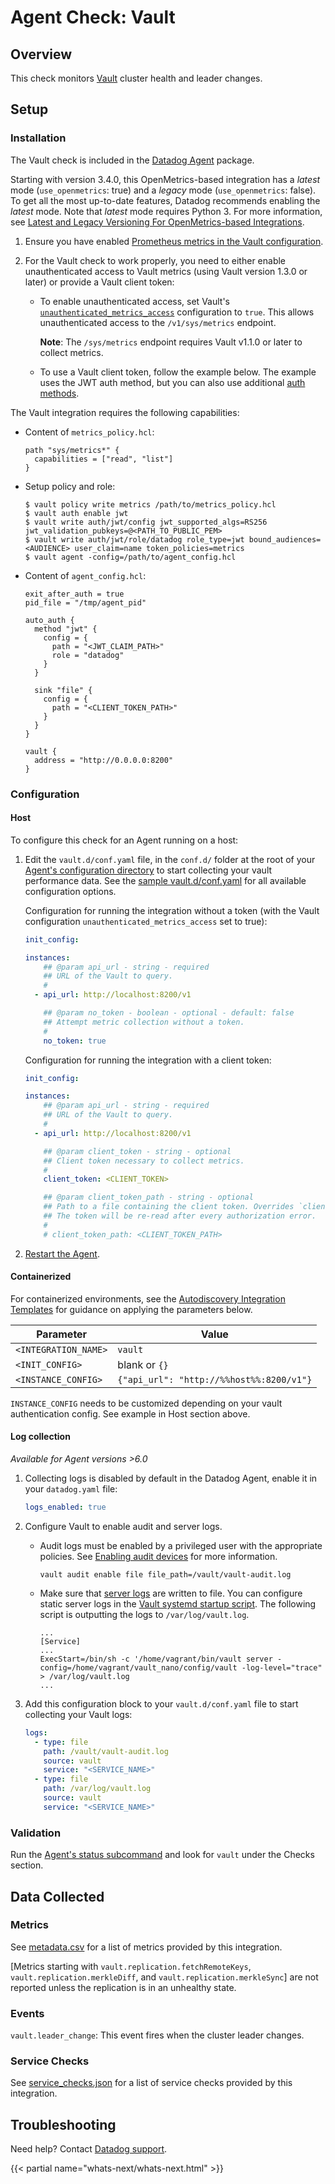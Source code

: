# Agent Check: Vault

## Overview

This check monitors [Vault][1] cluster health and leader changes.

## Setup

### Installation

The Vault check is included in the [Datadog Agent][2] package.


Starting with version 3.4.0, this OpenMetrics-based integration has a *latest* mode (`use_openmetrics`: true) and a *legacy* mode (`use_openmetrics`: false). To get all the most up-to-date features, Datadog recommends enabling the *latest* mode. Note that *latest* mode requires Python 3. For more information, see [Latest and Legacy Versioning For OpenMetrics-based Integrations][22].

1. Ensure you have enabled [Prometheus metrics in the Vault configuration][3].


2. For the Vault check to work properly, you need to either enable unauthenticated access to Vault metrics (using Vault version 1.3.0 or later) or provide a Vault client token:

   * To enable unauthenticated access, set Vault's [`unauthenticated_metrics_access`][4] configuration to `true`. This allows unauthenticated access to the `/v1/sys/metrics` endpoint.
   
     **Note**: The `/sys/metrics` endpoint requires Vault v1.1.0 or later to collect metrics.
   
   * To use a Vault client token, follow the example below. The example uses the JWT auth method, but you can also use additional [auth methods][5]. 
    
The Vault integration requires the following capabilities:

* Content of `metrics_policy.hcl`:
   
  ```text
  path "sys/metrics*" {
    capabilities = ["read", "list"]
  }
  ```

* Setup policy and role:

  ```text
  $ vault policy write metrics /path/to/metrics_policy.hcl
  $ vault auth enable jwt
  $ vault write auth/jwt/config jwt_supported_algs=RS256 jwt_validation_pubkeys=@<PATH_TO_PUBLIC_PEM>
  $ vault write auth/jwt/role/datadog role_type=jwt bound_audiences=<AUDIENCE> user_claim=name token_policies=metrics
  $ vault agent -config=/path/to/agent_config.hcl
  ```

* Content of `agent_config.hcl`:
   
  ```
  exit_after_auth = true
  pid_file = "/tmp/agent_pid"

  auto_auth {
    method "jwt" {
      config = {
        path = "<JWT_CLAIM_PATH>"
        role = "datadog"
      }
    }

    sink "file" {
      config = {
        path = "<CLIENT_TOKEN_PATH>"
      }
    }
  }

  vault {
    address = "http://0.0.0.0:8200"
  }
  ```

### Configuration

<!-- xxx tabs xxx -->
<!-- xxx tab "Host" xxx -->

#### Host

To configure this check for an Agent running on a host:

1. Edit the `vault.d/conf.yaml` file, in the `conf.d/` folder at the root of your [Agent's configuration directory][6] to start collecting your vault performance data. See the [sample vault.d/conf.yaml][7] for all available configuration options.

    Configuration for running the integration without a token (with the Vault configuration `unauthenticated_metrics_access` set to true):

    ```yaml
    init_config:

    instances:
        ## @param api_url - string - required
        ## URL of the Vault to query.
        #
      - api_url: http://localhost:8200/v1

        ## @param no_token - boolean - optional - default: false
        ## Attempt metric collection without a token.
        #
        no_token: true
    ```

    Configuration for running the integration with a client token:

    ```yaml
    init_config:

    instances:
        ## @param api_url - string - required
        ## URL of the Vault to query.
        #
      - api_url: http://localhost:8200/v1

        ## @param client_token - string - optional
        ## Client token necessary to collect metrics.
        #
        client_token: <CLIENT_TOKEN>

        ## @param client_token_path - string - optional
        ## Path to a file containing the client token. Overrides `client_token`.
        ## The token will be re-read after every authorization error.
        #
        # client_token_path: <CLIENT_TOKEN_PATH>
    ```

2. [Restart the Agent][8].

<!-- xxz tab xxx -->
<!-- xxx tab "Containerized" xxx -->

#### Containerized

For containerized environments, see the [Autodiscovery Integration Templates][9] for guidance on applying the parameters below.

| Parameter            | Value                                    |
| -------------------- | ---------------------------------------- |
| `<INTEGRATION_NAME>` | `vault`                                  |
| `<INIT_CONFIG>`      | blank or `{}`                            |
| `<INSTANCE_CONFIG>`  | `{"api_url": "http://%%host%%:8200/v1"}` |

`INSTANCE_CONFIG` needs to be customized depending on your vault authentication config. See example in Host section above. 

#### Log collection

_Available for Agent versions >6.0_

1. Collecting logs is disabled by default in the Datadog Agent, enable it in your `datadog.yaml` file:

   ```yaml
   logs_enabled: true
   ```

2. Configure Vault to enable audit and server logs.

   - Audit logs must be enabled by a privileged user with the appropriate policies. See [Enabling audit devices][10] for more information.

     ```shell
     vault audit enable file file_path=/vault/vault-audit.log
     ```

   - Make sure that [server logs][11] are written to file. You can configure static server logs in the [Vault systemd startup script][12].
     The following script is outputting the logs to `/var/log/vault.log`.

     ```text
     ...
     [Service]
     ...
     ExecStart=/bin/sh -c '/home/vagrant/bin/vault server -config=/home/vagrant/vault_nano/config/vault -log-level="trace" > /var/log/vault.log
     ...
     ```

3. Add this configuration block to your `vault.d/conf.yaml` file to start collecting your Vault logs:

   ```yaml
   logs:
     - type: file
       path: /vault/vault-audit.log
       source: vault
       service: "<SERVICE_NAME>"
     - type: file
       path: /var/log/vault.log
       source: vault
       service: "<SERVICE_NAME>"
   ```

<!-- xxz tab xxx -->
<!-- xxz tabs xxx -->

### Validation

Run the [Agent's status subcommand][13] and look for `vault` under the Checks section.

## Data Collected

### Metrics

See [metadata.csv][14] for a list of metrics provided by this integration.


[Metrics starting with `vault.replication.fetchRemoteKeys`, `vault.replication.merkleDiff`, and `vault.replication.merkleSync`] are not reported unless the replication is in an unhealthy state. 

### Events

`vault.leader_change`:
This event fires when the cluster leader changes.

### Service Checks

See [service_checks.json][15] for a list of service checks provided by this integration.

## Troubleshooting

Need help? Contact [Datadog support][16].

{{< partial name="whats-next/whats-next.html" >}}

[1]: https://www.vaultproject.io
[2]: https://app.datadoghq.com/account/settings/agent/latest
[3]: https://www.vaultproject.io/docs/configuration/telemetry#prometheus
[4]: https://www.vaultproject.io/docs/configuration/listener/tcp#unauthenticated_metrics_access
[5]: https://www.vaultproject.io/docs/auth
[6]: https://docs.datadoghq.com/agent/guide/agent-configuration-files/#agent-configuration-directory
[7]: https://github.com/DataDog/integrations-core/blob/master/vault/datadog_checks/vault/data/conf.yaml.example
[8]: https://docs.datadoghq.com/agent/guide/agent-commands/#start-stop-restart-the-agent
[9]: https://docs.datadoghq.com/agent/kubernetes/integrations/
[10]: https://learn.hashicorp.com/vault/operations/troubleshooting-vault#enabling-audit-devices
[11]: https://learn.hashicorp.com/vault/operations/troubleshooting-vault#vault-server-logs
[12]: https://learn.hashicorp.com/vault/operations/troubleshooting-vault#not-finding-the-server-logs
[13]: https://docs.datadoghq.com/agent/guide/agent-commands/#agent-status-and-information
[14]: https://github.com/DataDog/integrations-core/blob/master/vault/metadata.csv
[15]: https://github.com/DataDog/integrations-core/blob/master/vault/assets/service_checks.json
[16]: https://docs.datadoghq.com/help/
[17]: https://www.datadoghq.com/blog/monitor-hashicorp-vault-with-datadog
[18]: https://www.datadoghq.com/blog/monitor-vault-metrics-and-logs/
[19]: https://www.datadoghq.com/blog/vault-monitoring-tools
[20]: https://www.datadoghq.com/blog/vault-monitoring-with-datadog
[21]: https://docs.datadoghq.com/integrations/openmetrics/
[22]: https://docs.datadoghq.com/integrations/guide/versions-for-openmetrics-based-integrations